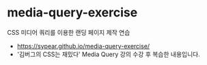 # media-query-exercise
CSS 미디어 쿼리를 이용한 랜딩 페이지 제작 연습
* https://sypear.github.io/media-query-exercise/
* '김버그의 CSS는 재밌다' Media Query 강의 수강 후 복습한 내용입니다.
